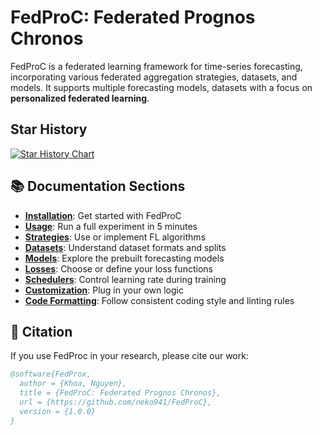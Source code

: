 # FedProC: Federated Prognos Chronos
FedProC is a federated learning framework for time-series forecasting, incorporating various federated aggregation strategies, datasets, and models. It supports multiple forecasting models, datasets with a focus on **personalized federated learning**.


## Star History
[![Star History Chart](https://api.star-history.com/svg?repos=neko941/FedProC&type=Timeline)](https://www.star-history.com/#neko941/FedProC&Timeline)


## 📚 Documentation Sections
- **[Installation](docs/code_formatting.md)**: Get started with FedProC
- **[Usage](docs/usage.md)**: Run a full experiment in 5 minutes
- **[Strategies](docs/strategies.md)**: Use or implement FL algorithms
- **[Datasets](docs/datasets.md)**: Understand dataset formats and splits
- **[Models](docs/models.md)**: Explore the prebuilt forecasting models
- **[Losses](docs/losses.md)**: Choose or define your loss functions
- **[Schedulers](docs/schedulers.md)**: Control learning rate during training 
- **[Customization](docs/customization.md)**: Plug in your own logic
- **[Code Formatting](docs/code_formatting.md)**: Follow consistent coding style and linting rules 


## 📖 Citation

If you use FedProc in your research, please cite our work:

```bibtex
@software{FedProx,
  author = {Khoa, Nguyen},
  title = {FedProC: Federated Prognos Chronos},
  url = {https://github.com/neko941/FedProC},
  version = {1.0.0}
}
```